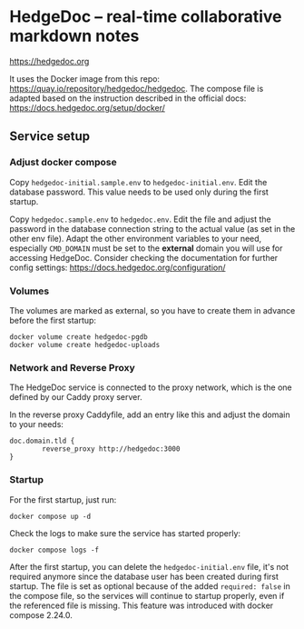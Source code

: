 
# HedgeDoc – real-time collaborative markdown notes

https://hedgedoc.org

It uses the Docker image from this repo: https://quay.io/repository/hedgedoc/hedgedoc.
The compose file is adapted based on the instruction described in the official docs: https://docs.hedgedoc.org/setup/docker/

## Service setup

### Adjust docker compose

Copy `hedgedoc-initial.sample.env` to `hedgedoc-initial.env`. Edit the database password. 
This value needs to be used only during the first startup.

Copy `hedgedoc.sample.env` to `hedgedoc.env`. Edit the file and adjust the password in the database connection string to the actual value (as set in the other env file). Adapt the other environment variables to your need, especially `CMD_DOMAIN` must be set to the **external** domain you will use for accessing HedgeDoc. Consider checking the documentation for further config settings: https://docs.hedgedoc.org/configuration/

### Volumes

The volumes are marked as external, so you have to create them in advance before the first startup:

```
docker volume create hedgedoc-pgdb
docker volume create hedgedoc-uploads
```

### Network and Reverse Proxy

The HedgeDoc service is connected to the proxy network, which is the one defined by our Caddy proxy server.

In the reverse proxy Caddyfile, add an entry like this and adjust the domain to your needs:

```
doc.domain.tld {
        reverse_proxy http://hedgedoc:3000
}
```

### Startup

For the first startup, just run:

```
docker compose up -d
```

Check the logs to make sure the service has started properly:

```
docker compose logs -f
```

After the first startup, you can delete the `hedgedoc-initial.env` file, it's not required anymore since the database user has been created during first startup.
The file is set as optional because of the added `required: false` in the compose file, so the services will continue to startup properly, even if the referenced file is missing.
This feature was introduced with docker compose 2.24.0.
